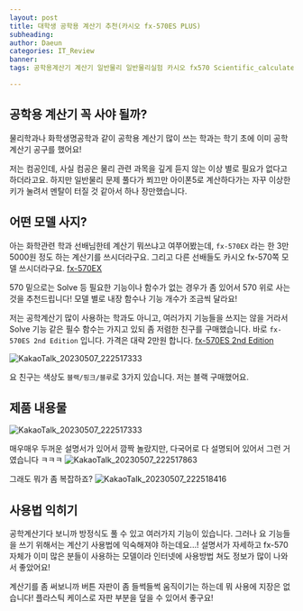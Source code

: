 ```yaml
---
layout: post
title: 대학생 공학용 계산기 추천(카시오 fx-570ES PLUS)
subheading: 
author: Daeun
categories: IT_Review
banner:
tags: 공학용계산기 계산기 일반물리 일반물리실험 카시오 fx570 Scientific_calculater

---
```

## 공학용 계산기 꼭 사야 될까?
물리학과나 화학생명공학과 같이 공학용 계산기 많이 쓰는 학과는 학기 초에 이미 공학계산기 공구를 했어요! 

저는 컴공인데, 사실 컴공은 물리 관련 과목을 깊게 듣지 않는 이상 별로 필요가 없다고 하더라고요. 하지만 일반물리 문제 풀다가 쬐끄만 아이폰5로 계산하다가는 자꾸 이상한 키가 눌려서 멘탈이 터질 것 같아서 하나 장만했습니다.

## 어떤 모델 사지?
아는 화학관련 학과 선배님한테 계산기 뭐쓰냐고 여쭈어봤는데, `fx-570EX` 라는 한 3만 5000원 정도 하는 계산기를 쓰시더라구요. 그리고 다른 선배들도 카시오 fx-570쪽 모델 쓰시더라구요.
[fx-570EX](https://search.shopping.naver.com/catalog/8426728643?query=fx-570EX&NaPm=ct%3Dlhdgn348%7Cci%3Dfa5cc924f4fbc0bc42daeeefc760b35371020a6b%7Ctr%3Dslsl%7Csn%3D95694%7Chk%3D570968a418c22777a6b0102caf52fe72e81140eb)

570 밑으로는 Solve 등 필요한 기능이나 함수가 없는 경우가 좀 있어서 570 위로 사는 것을 추천드립니다! 모델 별로 내장 함수나 기능 개수가 조금씩 달라요!

저는 공학계산기 많이 사용하는 학과도 아니고, 여러가지 기능들을 쓰지는 않을 거라서 Solve 기능 같은 필수 함수는 가지고 있되 좀 저렴한 친구를 구매했습니다. 바로 `fx-570ES 2nd Edition` 입니다. 가격은 대략 2만원 합니다.
[fx-570ES 2nd Edition](https://search.shopping.naver.com/catalog/8426728643?query=fx-570EX&NaPm=ct%3Dlhdgn348%7Cci%3Dfa5cc924f4fbc0bc42daeeefc760b35371020a6b%7Ctr%3Dslsl%7Csn%3D95694%7Chk%3D570968a418c22777a6b0102caf52fe72e81140eb)

![KakaoTalk_20230507_222517333](https://user-images.githubusercontent.com/79370538/236680596-a1bd645e-d1f4-46d0-aad5-75d5a265b4c4.jpg)

요 친구는 색상도 `블랙/핑크/블루`로 3가지 있습니다. 저는 블랙 구매했어요.

## 제품 내용물
![KakaoTalk_20230507_222517333](https://user-images.githubusercontent.com/79370538/236680596-a1bd645e-d1f4-46d0-aad5-75d5a265b4c4.jpg)

매우매우 두꺼운 설명서가 있어서 깜짝 놀랐지만, 다국어로 다 설명되어 있어서 그런 거였습니다 ㅋㅋㅋ
![KakaoTalk_20230507_222517863](https://user-images.githubusercontent.com/79370538/236680599-9f902f4f-de72-495c-8715-454dc824344a.jpg)

그래도 뭐가 좀 복잡하죠?
![KakaoTalk_20230507_222518416](https://user-images.githubusercontent.com/79370538/236680593-9dd8e3f6-07f7-4874-8148-2aadafc7b61c.jpg)

## 사용법 익히기
공학계산기다 보니까 방정식도 풀 수 있고 여러가지 기능이 있습니다. 그러나 요 기능들을 쓰기 위해서는 계산기 사용법에 익숙해져야 하는데요...! 설명서가 자세하고 fx-570자체가 이미 많은 분들이 사용하는 모델이라 인터넷에 사용방법 쳐도 정보가 많이 나와서 좋았어요!

계산기를 좀 써보니까 버튼 자판이 좀 들썩들썩 움직이기는 하는데 뭐 사용에 지장은 없습니다! 플라스틱 케이스로 자판 부분을 덮을 수 있어서 좋구요!